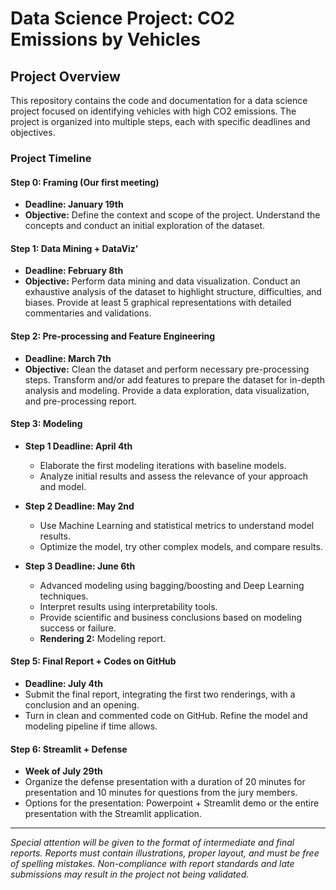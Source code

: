 # Data Science Project: CO2 Emissions by Vehicles
## Project Overview

This repository contains the code and documentation for a data science project focused on identifying vehicles with high CO2 emissions. The project is organized into multiple steps, each with specific deadlines and objectives.

### Project Timeline

#### Step 0: Framing (Our first meeting)
- **Deadline: January 19th**
- **Objective:** Define the context and scope of the project. Understand the concepts and conduct an initial exploration of the dataset.

#### Step 1: Data Mining + DataViz’
- **Deadline: February 8th**
- **Objective:** Perform data mining and data visualization. Conduct an exhaustive analysis of the dataset to highlight structure, difficulties, and biases. Provide at least 5 graphical representations with detailed commentaries and validations.

#### Step 2: Pre-processing and Feature Engineering
- **Deadline: March 7th**
- **Objective:** Clean the dataset and perform necessary pre-processing steps. Transform and/or add features to prepare the dataset for in-depth analysis and modeling. Provide a data exploration, data visualization, and pre-processing report.

#### Step 3: Modeling
- **Step 1 Deadline: April 4th**
  - Elaborate the first modeling iterations with baseline models.
  - Analyze initial results and assess the relevance of your approach and model.

- **Step 2 Deadline: May 2nd**
  - Use Machine Learning and statistical metrics to understand model results.
  - Optimize the model, try other complex models, and compare results.

- **Step 3 Deadline: June 6th**
  - Advanced modeling using bagging/boosting and Deep Learning techniques.
  - Interpret results using interpretability tools.
  - Provide scientific and business conclusions based on modeling success or failure.
  - **Rendering 2:** Modeling report.

#### Step 5: Final Report + Codes on GitHub
- **Deadline: July 4th**
- Submit the final report, integrating the first two renderings, with a conclusion and an opening.
- Turn in clean and commented code on GitHub. Refine the model and modeling pipeline if time allows.

#### Step 6: Streamlit + Defense
- **Week of July 29th**
- Organize the defense presentation with a duration of 20 minutes for presentation and 10 minutes for questions from the jury members.
- Options for the presentation: Powerpoint + Streamlit demo or the entire presentation with the Streamlit application.

---

*Special attention will be given to the format of intermediate and final reports. Reports must contain illustrations, proper layout, and must be free of spelling mistakes. Non-compliance with report standards and late submissions may result in the project not being validated.*
